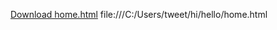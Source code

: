 [Download home.html](https://raw.githubusercontent.com/calebblol1/pokegame/refs/heads/main/hello/home.html)
file:///C:/Users/tweet/hi/hello/home.html
